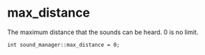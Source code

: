# max_distance
The maximum distance that the sounds can be heard. 0 is no limit.

`int sound_manager::max_distance = 0;`
